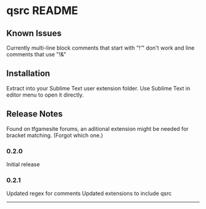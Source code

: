 # qsrc README

## Known Issues

Currently multi-line block comments that start with "!'" don't work and line comments that use "!&"

## Installation
Extract into your Sublime Text user extension folder.
Use Sublime Text in editor menu to open it directly.

## Release Notes

Found on tfgamesite forums, an aditional extension might be needed for bracket matching. (Forgot which one.)

### 0.2.0

Initial release

### 0.2.1
Updated regex for comments
Updated extensions to include qsrc

-----------------------------------------------------------------------------------------------------------
